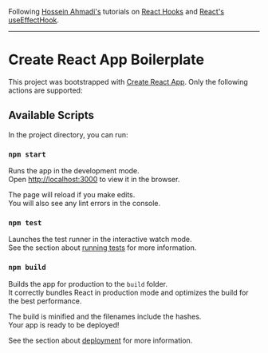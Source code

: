Following [Hossein Ahmadi's](https://medium.com/@hossein98.ahmadi) tutorials on [React Hooks](https://medium.com/weekly-webtips/react-hooks-for-beginners-sweet-and-a-little-complex-31a1225bd2f7) and [React's useEffectHook](https://medium.com/javascript-in-plain-english/react-hooks-how-to-use-useeffect-ecea3e90d84f).

---

# Create React App Boilerplate

This project was bootstrapped with [Create React App](https://github.com/facebook/create-react-app).  Only the following actions are supported:

## Available Scripts

In the project directory, you can run:

### `npm start`

Runs the app in the development mode.<br />
Open [http://localhost:3000](http://localhost:3000) to view it in the browser.

The page will reload if you make edits.<br />
You will also see any lint errors in the console.

### `npm test`

Launches the test runner in the interactive watch mode.<br />
See the section about [running tests](https://facebook.github.io/create-react-app/docs/running-tests) for more information.

### `npm build`

Builds the app for production to the `build` folder.<br />
It correctly bundles React in production mode and optimizes the build for the best performance.

The build is minified and the filenames include the hashes.<br />
Your app is ready to be deployed!

See the section about [deployment](https://facebook.github.io/create-react-app/docs/deployment) for more information.
